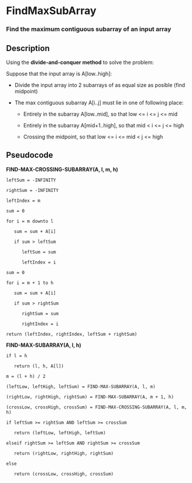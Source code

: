 # FindMaxSubArray

### Find the maximum contiguous subarray of an input array

## Description 

Using the **divide-and-conquer method** to solve the problem:

Suppose that the input array is A[low..high]:

* Divide the input array into 2 subarrays of as equal size as posible (find midpoint)

* The max contiguous subarray A[i..j] must lie in one of following place:
  
  * Entirely in the subarray A[low..mid], so that low <= i <= j <= mid
  
  * Entirely in the subarray A[mid+1..high], so that mid < i <= j <= high
  
  * Crossing the midpoint, so that low <= i <= mid < j <= high

## Pseudocode

   **FIND-MAX-CROSSING-SUBARRAY(A, l, m, h)**
    
    leftSum = -INFINITY
    
    rightSum = -INFINITY
    
    leftIndex = m
    
    sum = 0
    
    for i = m downto l
    
       sum = sum + A[i]
       
       if sum > leftSum
       
          leftSum = sum
          
          leftIndex = i
          
    sum = 0
    
    for i = m + 1 to h
    
       sum = sum + A[i]
       
       if sum > rightSum
       
          rightSum = sum
          
          rightIndex = i
          
    return (leftIndex, rightIndex, leftSum + rightSum)

   **FIND-MAX-SUBARRAY(A, l, h)**
    
    if l = h 
    
       return (l, h, A[l])
    
    m = (l + h) / 2
    
    (leftLow, leftHigh, leftSum) = FIND-MAX-SUBARRAY(A, l, m)
    
    (rightLow, rightHigh, rightSum) = FIND-MAX-SUBARRAY(A, m + 1, h)
    
    (crossLow, crossHigh, crossSum) = FIND-MAX-CROSSING-SUBARRAY(A, l, m, h)
    
    if leftSum >= rightSum AND leftSum >= crossSum
       
       return (leftLow, leftHigh, leftSum)
       
    elseif rightSum >= leftSum AND rightSum >= crossSum
       
       return (rightLow, rightHigh, rightSum)
       
    else
       
       return (crossLow, crossHigh, crossSum)
